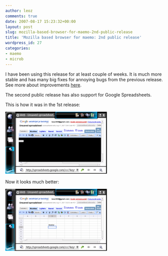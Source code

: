 ```yaml
---
author: leoz
comments: true
date: 2007-08-17 15:23:32+00:00
layout: post
slug: mozilla-based-browser-for-maemo-2nd-public-release
title: 'Mozilla based browser for maemo: 2nd public release'
wordpress_id: 27
categories:
- maemo
- microb
---
```


I have been using this release for at least couple of weeks.
It is much more stable and has many big fixes for annoying bugs from the previous release.  See more about improvements [here](http://browser.garage.maemo.org/news/4/).

The second public release has also support for Google Spreadsheets.

<!--break-->

This is how it was in the 1st release:

<p>
<a class="fancybox" href="/uploads/2007/08/google_microb_200707.png" title="google microb 200707">
	<img src="/uploads/2007/08/google_microb_200707.png" alt="google microb 200707" height="195" width="320">
</a>
</p>

Now it looks much better:

<p>
<a class="fancybox" href="/uploads/2007/08/google_microb_200708.png" title="google microb 200708">
	<img src="/uploads/2007/08/google_microb_200708.png" alt="google microb 200708" height="195" width="320">
</a>
</p>


